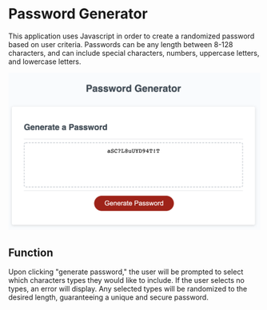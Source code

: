 # Password Generator

This application uses Javascript in order to create a randomized password based on user criteria. Passwords can be any length between 8-128 characters, and can include special characters, numbers, uppercase letters, and lowercase letters.

![preview of password generator](/assets/password-generator-screenshot.png)

## Function

Upon clicking "generate password," the user will be prompted to select which characters types they would like to include. If the user selects no types, an error will display. Any selected types will be randomized to the desired length, guaranteeing a unique and secure password.


